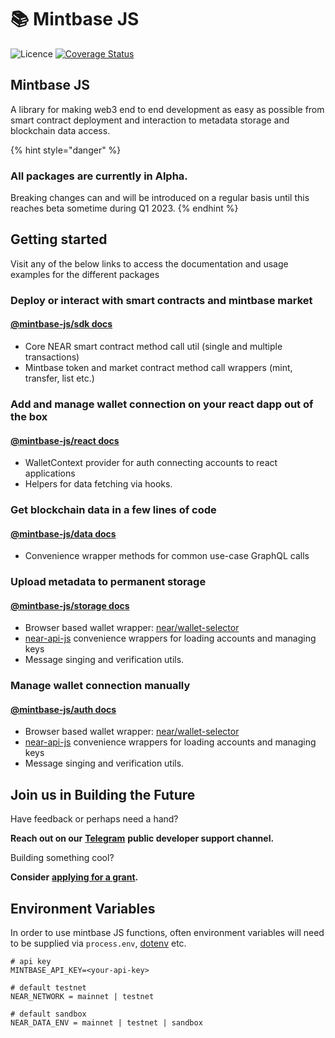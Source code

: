 # 📚 Mintbase JS

![Licence](https://img.shields.io/badge/license-MIT-blue.svg) [![Coverage Status](https://coveralls.io/repos/github/Mintbase/mintbase-js/badge.svg?branch=add-wallet-selector)](https://coveralls.io/github/Mintbase/mintbase-js?branch=add-wallet-selector)

## Mintbase JS

A library for making web3 end to end development as easy as possible from smart contract deployment and interaction to metadata storage and blockchain data access.

{% hint style="danger" %}
### All packages are currently in Alpha.

Breaking changes can and will be introduced on a regular basis until this reaches beta sometime during Q1 2023.
{% endhint %}

## Getting started

Visit any of the below links to access the documentation and usage examples for the different packages

### Deploy or interact with smart contracts and mintbase market

#### [@mintbase-js/sdk docs](packages/sdk/)

* Core NEAR smart contract method call util (single and multiple transactions)
* Mintbase token and market contract method call wrappers (mint, transfer, list etc.)

### Add and manage wallet connection on your react dapp out of the box

#### [@mintbase-js/react docs](packages/react/)

* WalletContext provider for auth connecting accounts to react applications
* Helpers for data fetching via hooks.

### Get blockchain data in a few lines of code

#### [@mintbase-js/data docs](packages/data/)

* Convenience wrapper methods for common use-case GraphQL calls

### Upload metadata to permanent storage

#### [@mintbase-js/storage docs](packages/auth/)

* Browser based wallet wrapper: [near/wallet-selector](https://github.com/near/wallet-selector/)
* [near-api-js](https://github.com/near/near-api-js) convenience wrappers for loading accounts and managing keys
* Message singing and verification utils.

### Manage wallet connection manually

#### [@mintbase-js/auth docs](packages/auth/)

* Browser based wallet wrapper: [near/wallet-selector](https://github.com/near/wallet-selector/)
* [near-api-js](https://github.com/near/near-api-js) convenience wrappers for loading accounts and managing keys
* Message singing and verification utils.

## Join us in Building the Future

Have feedback or perhaps need a hand?

**Reach out on our** [**Telegram**](https://t.me/mintdev) **public developer support channel.**

Building something cool?

**Consider** [**applying for a grant**](https://github.com/Mintbase/Grants-Program)**.**

## Environment Variables

In order to use mintbase JS functions, often environment variables will need to be supplied via `process.env`, [dotenv](https://www.npmjs.com/package/dotenv) etc.

```
# api key
MINTBASE_API_KEY=<your-api-key>

# default testnet
NEAR_NETWORK = mainnet | testnet

# default sandbox
NEAR_DATA_ENV = mainnet | testnet | sandbox

```
